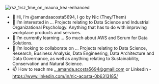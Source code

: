 ![rsz_1rsz_1me_on_mauna_kea-enhanced](https://user-images.githubusercontent.com/94863323/181301236-58b2dbd3-2194-42f1-a865-b57da4d86d98.jpg)



- 👋 Hi, I’m @amandaacosta5694, I go by Nic (They/Them)
- 👀 I’m interested in ... Projects relating to Data Science and Industrial Organizational Psychology. Anything that has to do with improving workplace products and services.
- 🌱 I’m currently learning ... So much about AWS and Scrum for Data Solutions.
- 💞️ I’m looking to collaborate on ... Projects relating to Data Science, Research, Business Analysis, Data Engineering, Data Architecture and Data Governance, as well as anything relating to Sustainability, Conservation and Natural Science.
- 📫 How to reach me ...amanda.acosta5694@gmail.com or 
Linkedin - https://www.linkedin.com/in/nic-acosta-0b6313185/

<!---
amandaacosta5694/amandaacosta5694 is a ✨ special ✨ repository because its `README.md` (this file) appears on your GitHub profile.
You can click the Preview link to take a look at your changes.
--->
